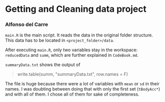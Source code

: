 # Getting and Cleaning data project
### Alfonso del Carre

`main.R` is the main script. It reads the data in the original folder 
structure. This data has to be located in `<project_folder>/data`.

After executing `main.R`, only two variables stay in the workspace:
`reducedData` and `summ`, which are further explained in `CodeBook.md`.

`summaryData.txt` shows the output of
> write.table(summ, "summaryData.txt", row.names = F)

The file is huge because there were a lot of variables with `mean` or `sd` in 
their names. I was doubting between doing that with only the first set
(`tBodyAcc*`) and with all of them. I chose all of them for sake of completeness.